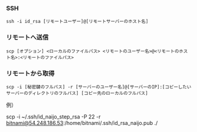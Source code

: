 ### SSH
```
ssh -i id_rsa [リモートユーザー]@[リモートサーバーのホスト名]

```

### リモートへ送信
```
scp [オプション] <ローカルのファイルパス> <リモートのユーザー名>@<リモートのホスト名>:<リモートのファイルパス>
```


### リモートから取得
```
scp -i [秘密鍵のフルパス] -r [サーバーのユーザー名]@[サーバーのIP]:[コピーしたいサーバーのディレクトリのフルパス] [コピー先のローカルのフルパス]
```

例）

scp -i ~/.ssh/id_naijo_step_rsa -P 22 -r bitnami@54.248.186.53:/home/bitnami/.ssh/id_rsa_naijo.pub ./

